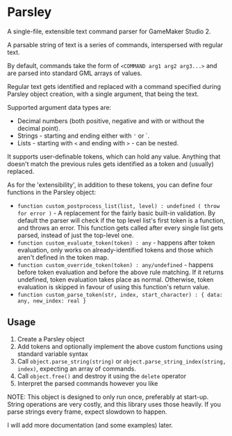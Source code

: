 

# Parsley

A single-file, extensible text command parser for GameMaker Studio 2.

A parsable string of text is a series of commands, interspersed with regular text.



By default, commands take the form of `<COMMAND arg1 arg2 arg3...>` and are parsed into standard GML arrays of values.

Regular text gets identified and replaced with a command specified during Parsley object creation, with a single argument, that being the text.



Supported argument data types are:

- Decimal numbers (both positive, negative and with or without the decimal point).
- Strings - starting and ending either with `'` or `.
- Lists - starting with `<` and ending with `>` - can be nested.

It supports user-definable tokens, which can hold any value. Anything that doesn't match the previous rules gets identified as a token and (usually) replaced.

As for the 'extensibility', in addition to these tokens, you can define four functions in the Parsley object:

-  `function custom_postprocess_list(list, level) : undefined ( throw for error )` - A replacement for the fairly basic built-in validation. By default the parser will check if the top level list's first token is a function, and throws an error. This function gets called after every single list gets parsed, instead of just the top-level one.
- `function custom_evaluate_token(token) : any` - happens after token evaluation, only works on already-identified tokens and those which aren't defined in the token map.
- `function custom_override_token(token) : any/undefined` - happens before token evaluation and before the above rule matching. If it returns undefined, token evaluation takes place as normal. Otherwise, token evaluation is skipped in favour of using this function's return value.
- `function custom_parse_token(str, index, start_character) : { data: any, new_index: real }`

## Usage

1. Create a Parsley object
2. Add tokens and optionally implement the above custom functions using standard variable syntax
3. Call `object.parse_string(string)` or `object.parse_string_index(string, index)`, expecting an array of commands.
4. Call `object.free()` and destroy it using the `delete` operator
5. Interpret the parsed commands however you like

NOTE: This object is designed to only run once, preferably at start-up. String operations are very costly, and this library uses those heavily. If you parse strings every frame, expect slowdown to happen.

I will add more documentation (and some examples) later.
